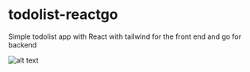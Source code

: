 # todolist-reactgo
Simple todolist app with React with tailwind for the front end and go for backend

![alt text](https://https://github.com/akinori-s/todolist-reactgo/main/docs/app_screenshot.png?raw=true)
